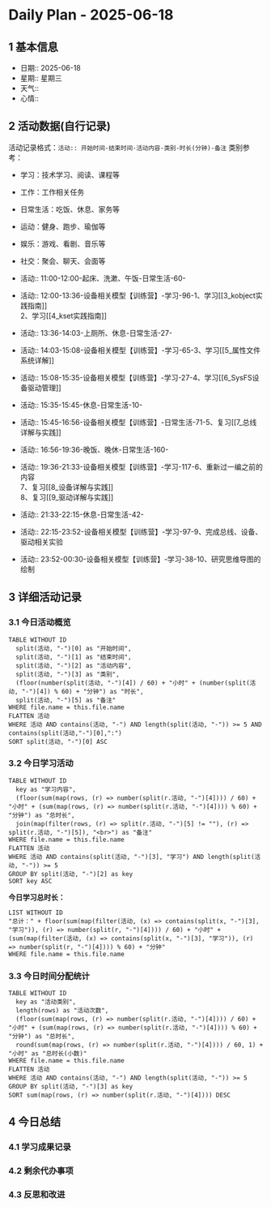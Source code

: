 # Daily Plan - 2025-06-18

## 1 基本信息

- 日期:: 2025-06-18
- 星期:: 星期三
- 天气::
- 心情::

## 2 活动数据(自行记录)
活动记录格式：`活动:: 开始时间-结束时间-活动内容-类别-时长(分钟)-备注`
类别参考：
- 学习：技术学习、阅读、课程等
- 工作：工作相关任务
- 日常生活：吃饭、休息、家务等
- 运动：健身、跑步、瑜伽等
- 娱乐：游戏、看剧、音乐等
- 社交：聚会、聊天、会面等

- 活动:: 11:00-12:00-起床、洗漱、午饭-日常生活-60-
- 活动:: 12:00-13:36-设备相关模型【训练营】-学习-96-1、学习[[3_kobject实践指南]]<br>2、学习[[4_kset实践指南]]
- 活动:: 13:36-14:03-上厕所、休息-日常生活-27-
- 活动:: 14:03-15:08-设备相关模型【训练营】-学习-65-3、学习[[5_属性文件系统详解]]
- 活动:: 15:08-15:35-设备相关模型【训练营】-学习-27-4、学习[[6_SysFS设备驱动管理]]
- 活动:: 15:35-15:45-休息-日常生活-10-
- 活动:: 15:45-16:56-设备相关模型【训练营】-日常生活-71-5、复习[[7_总线详解与实践]]
- 活动:: 16:56-19:36-晚饭、晚休-日常生活-160-
- 活动:: 19:36-21:33-设备相关模型【训练营】-学习-117-6、重新过一编之前的内容<br>7、复习[[8_设备详解与实践]]<br>8、复习[[9_驱动详解与实践]]
- 活动:: 21:33-22:15-休息-日常生活-42-
- 活动:: 22:15-23:52-设备相关模型【训练营】-学习-97-9、完成总线、设备、驱动相关实验
- 活动:: 23:52-00:30-设备相关模型【训练营】-学习-38-10、研究思维导图的绘制

## 3 详细活动记录

### 3.1 今日活动概览

```dataview
TABLE WITHOUT ID
  split(活动, "-")[0] as "开始时间",
  split(活动, "-")[1] as "结束时间", 
  split(活动, "-")[2] as "活动内容",
  split(活动, "-")[3] as "类别",
  (floor(number(split(活动, "-")[4]) / 60) + "小时" + (number(split(活动, "-")[4]) % 60) + "分钟") as "时长",
  split(活动, "-")[5] as "备注"
WHERE file.name = this.file.name
FLATTEN 活动
WHERE 活动 AND contains(活动, "-") AND length(split(活动, "-")) >= 5 AND contains(split(活动,"-")[0],":")
SORT split(活动, "-")[0] ASC
```

### 3.2 今日学习活动

```dataview
TABLE WITHOUT ID
  key as "学习内容",
  (floor(sum(map(rows, (r) => number(split(r.活动, "-")[4]))) / 60) + "小时" + (sum(map(rows, (r) => number(split(r.活动, "-")[4]))) % 60) + "分钟") as "总时长",
  join(map(filter(rows, (r) => split(r.活动, "-")[5] != ""), (r) => split(r.活动, "-")[5]), "<br>") as "备注"
WHERE file.name = this.file.name
FLATTEN 活动
WHERE 活动 AND contains(split(活动, "-")[3], "学习") AND length(split(活动, "-")) >= 5
GROUP BY split(活动, "-")[2] as key
SORT key ASC

```

**今日学习总时长：**

```dataview
LIST WITHOUT ID
"总计：" + floor(sum(map(filter(活动, (x) => contains(split(x, "-")[3], "学习")), (r) => number(split(r, "-")[4]))) / 60) + "小时" + (sum(map(filter(活动, (x) => contains(split(x, "-")[3], "学习")), (r) => number(split(r, "-")[4]))) % 60) + "分钟"
WHERE file.name = this.file.name
```

### 3.3 今日时间分配统计

```dataview
TABLE WITHOUT ID
  key as "活动类别",
  length(rows) as "活动次数",
  (floor(sum(map(rows, (r) => number(split(r.活动, "-")[4]))) / 60) + "小时" + (sum(map(rows, (r) => number(split(r.活动, "-")[4]))) % 60) + "分钟") as "总时长",
  round(sum(map(rows, (r) => number(split(r.活动, "-")[4]))) / 60, 1) + "小时" as "总时长(小数)"
WHERE file.name = this.file.name
FLATTEN 活动
WHERE 活动 AND contains(活动, "-") AND length(split(活动, "-")) >= 5
GROUP BY split(活动, "-")[3] as key
SORT sum(map(rows, (r) => number(split(r.活动, "-")[4]))) DESC
```

## 4 今日总结

### 4.1 学习成果记录

### 4.2 剩余代办事项

### 4.3 反思和改进

